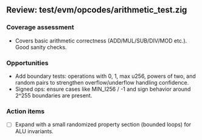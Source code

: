 ## Review: test/evm/opcodes/arithmetic_test.zig

### Coverage assessment

- Covers basic arithmetic correctness (ADD/MUL/SUB/DIV/MOD etc.). Good sanity checks.

### Opportunities

- Add boundary tests: operations with 0, 1, max u256, powers of two, and random pairs to strengthen overflow/underflow handling confidence.
- Signed ops: ensure cases like MIN_I256 / -1 and sign behavior around 2^255 boundaries are present.

### Action items

- [ ] Expand with a small randomized property section (bounded loops) for ALU invariants.


